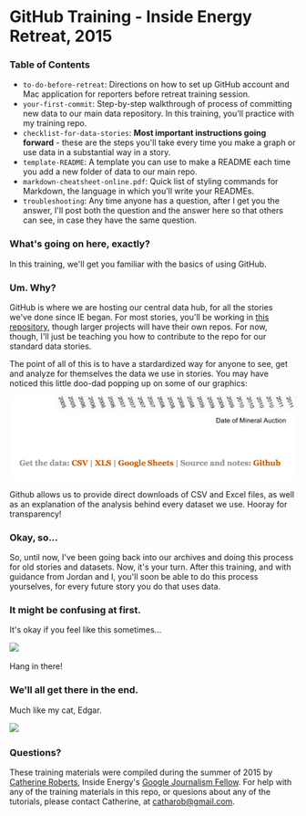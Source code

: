 # GitHub Training - Inside Energy Retreat, 2015

### Table of Contents

* `to-do-before-retreat`: Directions on how to set up GitHub account and Mac application for reporters before retreat training session.
* `your-first-commit`: Step-by-step walkthrough of process of committing new data to our main data repository. In this training, you'll practice with my training repo.
* `checklist-for-data-stories`: **Most important instructions going forward** - these are the steps you'll take every time you make a graph or use data in a substantial way in a story.
* `template-README`: A template you can use to make a README each time you add a new folder of data to our main repo.
* `markdown-cheatsheet-online.pdf`: Quick list of styling commands for Markdown, the language in which you'll write your READMEs.
* `troubleshooting`: Any time anyone has a question, after I get you the answer, I'll post both the question and the answer here so that others can see, in case they have the same question.

### What's going on here, exactly?

In this training, we'll get you familiar with the basics of using GitHub.

### Um. Why?

GitHub is where we are hosting our central data hub, for all the stories we've done since IE began. For most stories, you'll be working in [this repository](https://github.com/InsideEnergy/Data-for-stories), though larger projects will have their own repos. For now, though, I'll just be teaching you how to contribute to the repo for our standard data stories.

The point of all of this is to have a stardardized way for anyone to see, get and analyze for themselves the data we use in stories. You may have noticed this little doo-dad popping up on some of our graphics:

![](/images/get-the-data-doodad.png)

Github allows us to provide direct downloads of CSV and Excel files, as well as an explanation of the analysis behind every dataset we use. Hooray for transparency!


### Okay, so...

So, until now, I've been going back into our archives and doing this process for old stories and datasets. Now, it's your turn. After this training, and with guidance from Jordan and I, you'll soon be able to do this process yourselves, for every future story you do that uses data.

### It might be confusing at first. 

It's okay if you feel like this sometimes...

![](http://media.giphy.com/media/Qw4X3FOWnLI44Hj29pe/giphy.gif)

Hang in there!

### We'll all get there in the end.

Much like my cat, Edgar.

![](http://media.giphy.com/media/3oEdv1TySA9eVxp2Ew/giphy.gif)

### Questions?

These training materials were compiled during the summer of 2015 by [Catherine Roberts](https://github.com/catharob), Inside Energy's [Google Journalism Fellow](http://www.google.com/get/journalismfellowship/). For help with any of the training materials in this repo, or quesions about any of the tutorials, please contact Catherine, at catharob@gmail.com.

